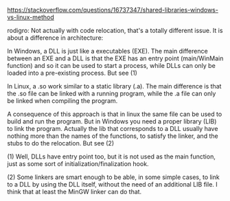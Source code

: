 https://stackoverflow.com/questions/16737347/shared-libraries-windows-vs-linux-method

rodigro:
Not actually with code relocation, that's a totally different issue. It is about a difference in architecture:

In Windows, a DLL is just like a executables (EXE). The main difference between an EXE and a DLL is that the EXE has an entry point (main/WinMain function) and so it can be used to start a process, while DLLs can only be loaded into a pre-existing process. But see (1)

In Linux, a .so work similar to a static library (.a). The main difference is that the .so file can be linked with a running program, while the .a file can only be linked when compiling the program.

A consequence of this approach is that in linux the same file can be used to build and run the program. But in Windows you need a proper library (LIB) to link the program. Actually the lib that corresponds to a DLL usually have nothing more than the names of the functions, to satisfy the linker, and the stubs to do the relocation. But see (2)

(1) Well, DLLs have entry point too, but it is not used as the main function, just as some sort of initialization/finalization hook.

(2) Some linkers are smart enough to be able, in some simple cases, to link to a DLL by using the DLL itself, without the need of an additional LIB file. I think that at least the MinGW linker can do that.